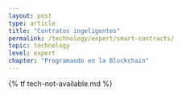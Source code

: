 ```yaml
---
layout: post
type: article
title: "Contratos ingeligentes"
permalink: /technology/expert/smart-contracts/
topic: technology
level: expert
chapter: "Programando en la Blockchain"
---
```


{% tf tech-not-available.md %}
